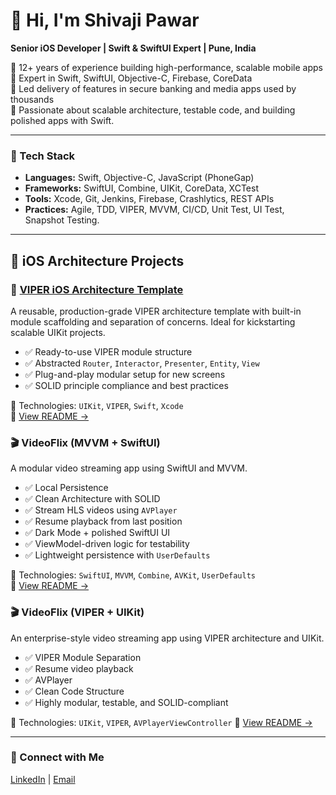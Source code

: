 # 👋 Hi, I'm Shivaji Pawar
 
**Senior iOS Developer | Swift & SwiftUI Expert | Pune, India**

🎯 12+ years of experience building high-performance, scalable mobile apps  
📱 Expert in Swift, SwiftUI, Objective-C, Firebase, CoreData  
🚀 Led delivery of features in secure banking and media apps used by thousands  
🧠 Passionate about scalable architecture, testable code, and building polished apps with Swift.

---

### 🔧 Tech Stack

- **Languages:** Swift, Objective-C, JavaScript (PhoneGap)
- **Frameworks:** SwiftUI, Combine, UIKit, CoreData, XCTest 
- **Tools:** Xcode, Git, Jenkins, Firebase, Crashlytics, REST APIs
- **Practices:** Agile, TDD, VIPER, MVVM, CI/CD, Unit Test, UI Test, Snapshot Testing. 

---

## 🚀 iOS Architecture Projects

### 🧱 [VIPER iOS Architecture Template](https://github.com/shivajipawar/VIPER-iOS-Architecture)
A reusable, production-grade VIPER architecture template with built-in module scaffolding and separation of concerns. Ideal for kickstarting scalable UIKit projects.

- ✅ Ready-to-use VIPER module structure
- ✅ Abstracted `Router`, `Interactor`, `Presenter`, `Entity`, `View`
- ✅ Plug-and-play modular setup for new screens
- ✅ SOLID principle compliance and best practices

📂 Technologies: `UIKit`, `VIPER`, `Swift`, `Xcode`  
📄 [View README →](https://github.com/shivajipawar/VIPER-iOS-Architecture/blob#readme)

### 🎬 VideoFlix (MVVM + SwiftUI)
A modular video streaming app using SwiftUI and MVVM.

- ✅ Local Persistence
- ✅ Clean Architecture with SOLID
- ✅ Stream HLS videos using `AVPlayer`
- ✅ Resume playback from last position
- ✅ Dark Mode + polished SwiftUI UI
- ✅ ViewModel-driven logic for testability
- ✅ Lightweight persistence with `UserDefaults`
  
📂 Technologies: `SwiftUI`, `MVVM`, `Combine`, `AVKit`, `UserDefaults`  
📄 [View README →](https://github.com/shivajipawar/VideoFlix-SwiftUI#readme)

### 🎬 VideoFlix (VIPER + UIKit)
An enterprise-style video streaming app using VIPER architecture and UIKit.

- ✅ VIPER Module Separation
- ✅ Resume video playback
- ✅ AVPlayer
- ✅ Clean Code Structure
- ✅ Highly modular, testable, and SOLID-compliant

📂 Technologies: `UIKit`, `VIPER`, `AVPlayerViewController` 
📄 [View README →](https://github.com/shivajipawar/VideoFlix#readme)

---

### 🤝 Connect with Me

[LinkedIn](https://www.linkedin.com/in/shivaji-pawar-a4323860) | [Email](mailto:shivajinpawar@gmail.com)
